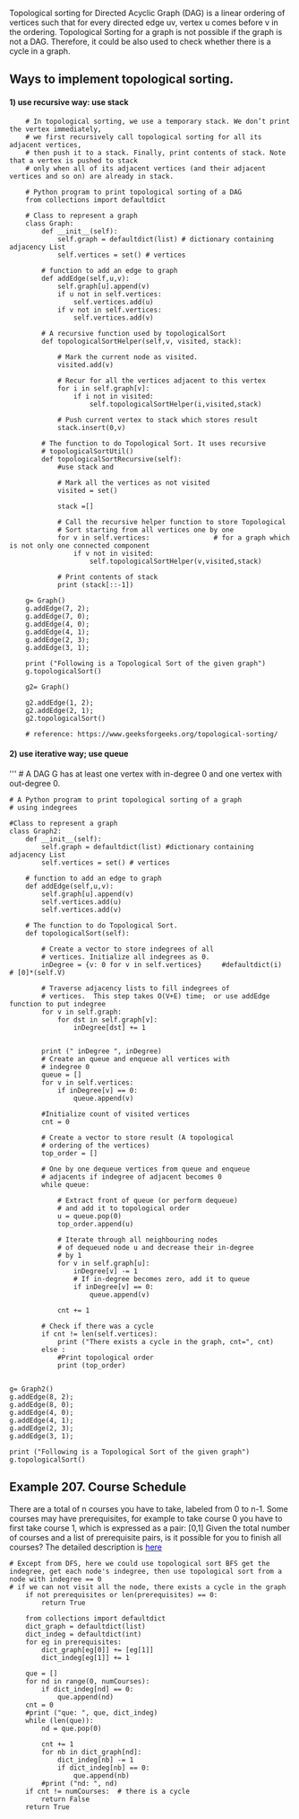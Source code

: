 
Topological sorting  for Directed Acyclic Graph (DAG) is a linear ordering of vertices such that for
 every directed edge uv, vertex u comes before v in the ordering. Topological Sorting for a graph is 
 not possible if the graph is not a DAG. Therefore, it could be also used to check whether there is a cycle in a graph.


## Ways to implement topological sorting. 

 #### 1) use recursive way:  use stack


```
    # In topological sorting, we use a temporary stack. We don’t print the vertex immediately,
    # we first recursively call topological sorting for all its adjacent vertices,
    # then push it to a stack. Finally, print contents of stack. Note that a vertex is pushed to stack
    # only when all of its adjacent vertices (and their adjacent vertices and so on) are already in stack.

    # Python program to print topological sorting of a DAG
    from collections import defaultdict
    
    # Class to represent a graph
    class Graph:
        def __init__(self):
            self.graph = defaultdict(list) # dictionary containing adjacency List
            self.vertices = set() # vertices
    
        # function to add an edge to graph
        def addEdge(self,u,v):
            self.graph[u].append(v)
            if u not in self.vertices:
                self.vertices.add(u)
            if v not in self.vertices:
                self.vertices.add(v)
                
        # A recursive function used by topologicalSort
        def topologicalSortHelper(self,v, visited, stack):
    
            # Mark the current node as visited.
            visited.add(v)
    
            # Recur for all the vertices adjacent to this vertex
            for i in self.graph[v]:
                if i not in visited:
                    self.topologicalSortHelper(i,visited,stack)
    
            # Push current vertex to stack which stores result
            stack.insert(0,v)
    
        # The function to do Topological Sort. It uses recursive 
        # topologicalSortUtil()
        def topologicalSortRecursive(self):
            #use stack and 
        
            # Mark all the vertices as not visited
            visited = set()
        
            stack =[]
    
            # Call the recursive helper function to store Topological
            # Sort starting from all vertices one by one
            for v in self.vertices:                # for a graph which is not only one connected component
                if v not in visited:
                    self.topologicalSortHelper(v,visited,stack)
    
            # Print contents of stack
            print (stack[::-1])

    g= Graph()
    g.addEdge(7, 2);
    g.addEdge(7, 0);
    g.addEdge(4, 0);
    g.addEdge(4, 1);
    g.addEdge(2, 3);
    g.addEdge(3, 1);       

    print ("Following is a Topological Sort of the given graph")
    g.topologicalSort()

    g2= Graph()

    g2.addEdge(1, 2);
    g2.addEdge(2, 1);
    g2.topologicalSort()

    # reference: https://www.geeksforgeeks.org/topological-sorting/
```


 #### 2) use iterative way;  use queue

'''
    # A DAG G has at least one vertex with in-degree 0 and one vertex with out-degree 0.

    # A Python program to print topological sorting of a graph
    # using indegrees
    
    #Class to represent a graph
    class Graph2:
        def __init__(self):
            self.graph = defaultdict(list) #dictionary containing adjacency List
            self.vertices = set() # vertices
            
        # function to add an edge to graph
        def addEdge(self,u,v):
            self.graph[u].append(v)
            self.vertices.add(u)
            self.vertices.add(v)
                
        # The function to do Topological Sort. 
        def topologicalSort(self):
            
            # Create a vector to store indegrees of all
            # vertices. Initialize all indegrees as 0.
            inDegree = {v: 0 for v in self.vertices}     #defaultdict(i)      # [0]*(self.V)
            
            # Traverse adjacency lists to fill indegrees of
            # vertices.  This step takes O(V+E) time;  or use addEdge function to put indegree
            for v in self.graph:
                for dst in self.graph[v]:
                    inDegree[dst] += 1
                        
    
            print (" inDegree ", inDegree)
            # Create an queue and enqueue all vertices with
            # indegree 0
            queue = []
            for v in self.vertices:
                if inDegree[v] == 0:
                    queue.append(v)
                    
            #Initialize count of visited vertices
            cnt = 0
    
            # Create a vector to store result (A topological
            # ordering of the vertices)
            top_order = []
    
            # One by one dequeue vertices from queue and enqueue
            # adjacents if indegree of adjacent becomes 0
            while queue:
    
                # Extract front of queue (or perform dequeue)
                # and add it to topological order
                u = queue.pop(0)
                top_order.append(u)
                
                # Iterate through all neighbouring nodes
                # of dequeued node u and decrease their in-degree
                # by 1
                for v in self.graph[u]:
                    inDegree[v] -= 1
                    # If in-degree becomes zero, add it to queue
                    if inDegree[v] == 0:
                        queue.append(v)
    
                cnt += 1
                
            # Check if there was a cycle
            if cnt != len(self.vertices):
                print ("There exists a cycle in the graph, cnt=", cnt)
            else :
                #Print topological order
                print (top_order)
                
                  
    g= Graph2()
    g.addEdge(8, 2);
    g.addEdge(8, 0);
    g.addEdge(4, 0);
    g.addEdge(4, 1);
    g.addEdge(2, 3);
    g.addEdge(3, 1);
    
    print ("Following is a Topological Sort of the given graph")
    g.topologicalSort()



##  Example 207. Course Schedule

There are a total of n courses you have to take, labeled from 0 to n-1. Some courses may have prerequisites, for example to take course 0 you have to first take course 1, which is expressed as a pair: [0,1] Given the total number of courses and a list of prerequisite pairs, is it possible for you to finish all courses? The detailed description is [<span style="color:blue;"> here </span>](https://leetcode.com/problems/course-schedule/)



    # Except from DFS, here we could use topological sort BFS get the indegree, get each node's indegree, then use topological sort from a node with indegree == 0
    # if we can not visit all the node, there exists a cycle in the graph
        if not prerequisites or len(prerequisites) == 0:
            return True
        
        from collections import defaultdict
        dict_graph = defaultdict(list)
        dict_indeg = defaultdict(int)
        for eg in prerequisites:
            dict_graph[eg[0]] += [eg[1]]
            dict_indeg[eg[1]] += 1
            
        que = []
        for nd in range(0, numCourses):
            if dict_indeg[nd] == 0:
                que.append(nd)
        cnt = 0  
        #print ("que: ", que, dict_indeg)
        while (len(que)):
            nd = que.pop(0)
            
            cnt += 1
            for nb in dict_graph[nd]:
                dict_indeg[nb] -= 1
                if dict_indeg[nb] == 0:
                    que.append(nb)
            #print ("nd: ", nd)
        if cnt != numCourses:  # there is a cycle
            return False
        return True

```